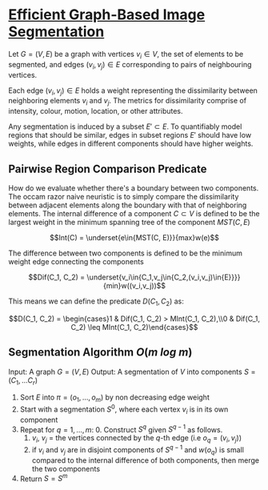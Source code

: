 # [Efficient Graph-Based Image Segmentation](http://cs.brown.edu/people/pfelzens/papers/seg-ijcv.pdf)

Let $G = (V, E)$ be a graph with vertices $v_i \in V$, the set of elements to be segmented, and edges $(v_i,v_j) \in E$ corresponding to pairs of neighbouring vertices.

Each edge $(v_i, v_j) \in E$ holds a weight representing the dissimilarity between neighboring elements $v_i$ and $v_j$. The metrics for dissimilarity comprise of intensity, colour, motion, location, or other attributes. 

Any segmentation is induced by a subset $E' \subset E$. To quantifiably model regions that should be similar, edges in subset regions $E'$ should have low weights, while edges in different components should have higher weights. 

## Pairwise Region Comparison Predicate
How do we evaluate whether there's a boundary between two components. The occam razor naive neuristic is to simply compare the dissimilarity between adjacent elements along the boundary with that of neighboring elements. The internal difference of a component $C \subset V$ is defined to be the largest weight in the minimum spanning tree of the component $MST(C, E)$

$$Int(C) = \underset{e\in{MST(C, E)}}{max}w(e)$$

The difference between two components is defined to be the minimum weight edge connecting the components

$$Dif(C_1, C_2) = \underset{v_i\in{C_1,v_j\in{C_2,(v_i,v_j)\in{E}}}}{min}w((v_i,v_j))$$

This means we can define the predicate $D(C_1, C_2)$ as:

$$D(C_1, C_2) = \begin{cases}1 & Dif(C_1, C_2) > MInt(C_1, C_2),\\0 & Dif(C_1, C_2) \leq MInt(C_1, C_2)\end{cases}$$

## Segmentation Algorithm $O(m\ log\ m)$

Input: A graph $G = (V, E)$
Output: A segmentation of $V$ into components $S = (C_1,...C_r)$

1. Sort $E$ into $\pi = (o_1,...,o_m)$ by non decreasing edge weight
2. Start with a segmentation $S^0$, where each vertex $v_i$ is in its own component
3. Repeat for $q = 1,...,m$:
	0. Construct $S^q$ given $S^{q-1}$ as follows.
	1. $v_i$, $v_j$ = the vertices connected by the $q$-th edge (i.e $o_q = (v_i, v_j)$)
	2. if $v_i$ and $v_j$ are in disjoint components of $S^{q-1}$ and $w(o_q)$ is small compared to the internal difference of both components, then merge the two components
4. Return $S = S^m$
